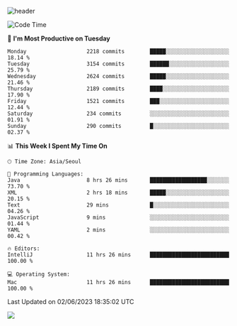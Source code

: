 ![header](https://capsule-render.vercel.app/api?type=Egg&color=timeAuto&height=300&section=header&text=PoPo&fontSize=90&animation=fadeIn)

  <!--START_SECTION:waka-->
![Code Time](http://img.shields.io/badge/Code%20Time-882%20hrs%207%20mins-blue)

📅 **I'm Most Productive on Tuesday** 

```text
Monday                   2218 commits        █████░░░░░░░░░░░░░░░░░░░░   18.14 % 
Tuesday                  3154 commits        ██████░░░░░░░░░░░░░░░░░░░   25.79 % 
Wednesday                2624 commits        █████░░░░░░░░░░░░░░░░░░░░   21.46 % 
Thursday                 2189 commits        ████░░░░░░░░░░░░░░░░░░░░░   17.90 % 
Friday                   1521 commits        ███░░░░░░░░░░░░░░░░░░░░░░   12.44 % 
Saturday                 234 commits         ░░░░░░░░░░░░░░░░░░░░░░░░░   01.91 % 
Sunday                   290 commits         █░░░░░░░░░░░░░░░░░░░░░░░░   02.37 % 
```


📊 **This Week I Spent My Time On** 

```text
🕑︎ Time Zone: Asia/Seoul

💬 Programming Languages: 
Java                     8 hrs 26 mins       ██████████████████░░░░░░░   73.70 % 
XML                      2 hrs 18 mins       █████░░░░░░░░░░░░░░░░░░░░   20.15 % 
Text                     29 mins             █░░░░░░░░░░░░░░░░░░░░░░░░   04.26 % 
JavaScript               9 mins              ░░░░░░░░░░░░░░░░░░░░░░░░░   01.44 % 
YAML                     2 mins              ░░░░░░░░░░░░░░░░░░░░░░░░░   00.42 % 

🔥 Editors: 
IntelliJ                 11 hrs 26 mins      █████████████████████████   100.00 % 

💻 Operating System: 
Mac                      11 hrs 26 mins      █████████████████████████   100.00 % 
```


 Last Updated on 02/06/2023 18:35:02 UTC
<!--END_SECTION:waka-->



<img src="https://capsule-render.vercel.app/api?type=Egg&color=timeAuto&height=300&section=footer&text=PoPo&fontSize=90&animation=fadeIn&reversal=true" />
